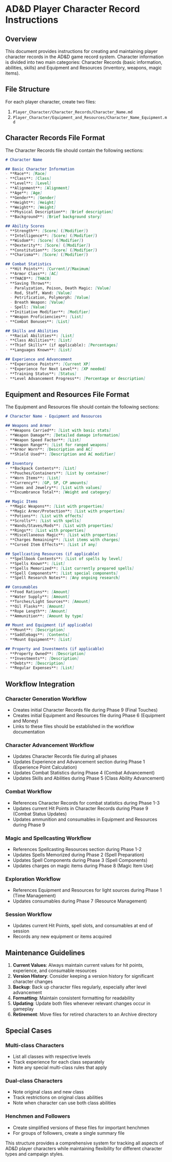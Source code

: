 # AD&D Player Character Record Instructions

## Overview
This document provides instructions for creating and maintaining player character records in the AD&D game record system. Character information is divided into two main categories: Character Records (basic information, abilities, skills) and Equipment and Resources (inventory, weapons, magic items).

## File Structure

For each player character, create two files:
1. `Player_Character/Character_Records/Character_Name.md`
2. `Player_Character/Equipment_and_Resources/Character_Name_Equipment.md`

## Character Records File Format

The Character Records file should contain the following sections:

```markdown
# Character Name

## Basic Character Information
- **Race**: [Race]
- **Class**: [Class]
- **Level**: [Level]
- **Alignment**: [Alignment]
- **Age**: [Age]
- **Gender**: [Gender]
- **Height**: [Height]
- **Weight**: [Weight]
- **Physical Description**: [Brief description]
- **Background**: [Brief background story]

## Ability Scores
- **Strength**: [Score] ([Modifier])
- **Intelligence**: [Score] ([Modifier])
- **Wisdom**: [Score] ([Modifier])
- **Dexterity**: [Score] ([Modifier])
- **Constitution**: [Score] ([Modifier])
- **Charisma**: [Score] ([Modifier])

## Combat Statistics
- **Hit Points**: [Current]/[Maximum]
- **Armor Class**: [AC]
- **THAC0**: [THAC0]
- **Saving Throws**:
  - Paralyzation, Poison, Death Magic: [Value]
  - Rod, Staff, Wand: [Value]
  - Petrification, Polymorph: [Value]
  - Breath Weapon: [Value]
  - Spell: [Value]
- **Initiative Modifier**: [Modifier]
- **Weapon Proficiencies**: [List]
- **Combat Bonuses**: [List]

## Skills and Abilities
- **Racial Abilities**: [List]
- **Class Abilities**: [List]
- **Thief Skills** (if applicable): [Percentages]
- **Languages Known**: [List]

## Experience and Advancement
- **Experience Points**: [Current XP]
- **Experience for Next Level**: [XP needed]
- **Training Status**: [Status]
- **Level Advancement Progress**: [Percentage or description]
```

## Equipment and Resources File Format

The Equipment and Resources file should contain the following sections:

```markdown
# Character Name - Equipment and Resources

## Weapons and Armor
- **Weapons Carried**: [List with basic stats]
- **Weapon Damage**: [Detailed damage information]
- **Weapon Speed Factor**: [List]
- **Weapon Range**: [List for ranged weapons]
- **Armor Worn**: [Description and AC]
- **Shield Used**: [Description and AC modifier]

## Inventory
- **Backpack Contents**: [List]
- **Pouches/Containers**: [List by container]
- **Worn Items**: [List]
- **Currency**: [GP, SP, CP amounts]
- **Gems and Jewelry**: [List with values]
- **Encumbrance Total**: [Weight and category]

## Magic Items
- **Magic Weapons**: [List with properties]
- **Magic Armor/Protection**: [List with properties]
- **Potions**: [List with effects]
- **Scrolls**: [List with spells]
- **Wands/Staves/Rods**: [List with properties]
- **Rings**: [List with properties]
- **Miscellaneous Magic**: [List with properties]
- **Charges Remaining**: [List items with charges]
- **Cursed Item Effects**: [List if any]

## Spellcasting Resources (if applicable)
- **Spellbook Contents**: [List of spells by level]
- **Spells Known**: [List]
- **Spells Memorized**: [List currently prepared spells]
- **Spell Components**: [List special components]
- **Spell Research Notes**: [Any ongoing research]

## Consumables
- **Food Rations**: [Amount]
- **Water Supply**: [Amount]
- **Torches/Light Sources**: [Amount]
- **Oil Flasks**: [Amount]
- **Rope Length**: [Amount]
- **Ammunition**: [Amount by type]

## Mount and Equipment (if applicable)
- **Mount**: [Description]
- **Saddlebags**: [Contents]
- **Mount Equipment**: [List]

## Property and Investments (if applicable)
- **Property Owned**: [Description]
- **Investments**: [Description]
- **Debts**: [Description]
- **Regular Expenses**: [List]
```

## Workflow Integration

### Character Generation Workflow
- Creates initial Character Records file during Phase 9 (Final Touches)
- Creates initial Equipment and Resources file during Phase 6 (Equipment and Money)
- Links to these files should be established in the workflow documentation

### Character Advancement Workflow
- Updates Character Records file during all phases
- Updates Experience and Advancement section during Phase 1 (Experience Point Calculation)
- Updates Combat Statistics during Phase 4 (Combat Advancement)
- Updates Skills and Abilities during Phase 5 (Class Ability Advancement)

### Combat Workflow
- References Character Records for combat statistics during Phase 1-3
- Updates current Hit Points in Character Records during Phase 9 (Combat Status Updates)
- Updates ammunition and consumables in Equipment and Resources during Phase 9

### Magic and Spellcasting Workflow
- References Spellcasting Resources section during Phase 1-2
- Updates Spells Memorized during Phase 2 (Spell Preparation)
- Updates Spell Components during Phase 3 (Spell Components)
- Updates charges on magic items during Phase 8 (Magic Item Use)

### Exploration Workflow
- References Equipment and Resources for light sources during Phase 1 (Time Management)
- Updates consumables during Phase 7 (Resource Management)

### Session Workflow
- Updates current Hit Points, spell slots, and consumables at end of session
- Records any new equipment or items acquired

## Maintenance Guidelines

1. **Current Values**: Always maintain current values for hit points, experience, and consumable resources
2. **Version History**: Consider keeping a version history for significant character changes
3. **Backup**: Back up character files regularly, especially after level advancement
4. **Formatting**: Maintain consistent formatting for readability
5. **Updating**: Update both files whenever relevant changes occur in gameplay
6. **Retirement**: Move files for retired characters to an Archive directory

## Special Cases

### Multi-class Characters
- List all classes with respective levels
- Track experience for each class separately
- Note any special multi-class rules that apply

### Dual-class Characters
- Note original class and new class
- Track restrictions on original class abilities
- Note when character can use both class abilities

### Henchmen and Followers
- Create simplified versions of these files for important henchmen
- For groups of followers, create a single summary file

This structure provides a comprehensive system for tracking all aspects of AD&D player characters while maintaining flexibility for different character types and campaign styles.
